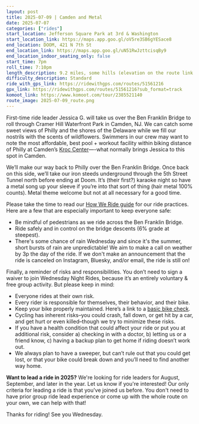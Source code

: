 ```yaml
---
layout: post
title: 2025-07-09 | Camden and Metal
date: 2025-07-07
categories: ["rides"]
start_location: Jefferson Square Park at 3rd & Washington
start_location_link: https://maps.app.goo.gl/oV5re3SB6gYESace8
end_location: DOOM, 421 N 7th St
end_location_link: https://maps.app.goo.gl/uN51RwJzttcisqBy9
end_location_indoor_seating_only: false
start_time: 7pm
roll_time: 7:10pm
length_description: 9.2 miles, some hills (elevation on the route link is wrong, bridge is a 6% grade) 
difficulty_description: Standard
ride_with_gps_link: https://ridewithgps.com/routes/51561216
gpx_link: https://ridewithgps.com/routes/51561216?sub_format=track
komoot_link: https://www.komoot.com/tour/2385521140
route_image: 2025-07-09_route.png
---
```


First-time ride leader Jessica G. will take us over the Ben Franklin Bridge to roll through Cramer Hill Waterfront Park in Camden, NJ. We can catch some sweet views of Philly and the shores of the Delaware while we fill our nostrils with the scents of wildflowers. Swimmers in our crew may want to note the most affordable, best pool + workout facility within biking distance of Philly at Camden’s [Kroc Center](https://easternusa.salvationarmy.org/camden-kroc/)—-what normally brings Jessica to this spot in Camden.  

We’ll make our way back to Philly over the Ben Franklin Bridge. Once back on this side, we’ll take our iron steeds underground through the 5th Street Tunnel north before ending at Doom. It’s (their first?) karaoke night so have a metal song up your sleeve if you’re into that sort of thing (hair metal 100% counts). Metal theme welcome but not at all necessary for a good time. 

Please take the time to read our [How We Ride guide](/how-we-ride) for our ride practices. Here are a few that are especially important to keep everyone safe:

* Be mindful of pedestrians as we ride across the Ben Franklin Bridge.
* Ride safely and in control on the bridge descents (6% grade at steepest).
* There's some chance of rain Wednesday and since it's the summer, short bursts of rain are unpredictable! We aim to make a call on weather by 3p the day of the ride. If we don't make an announcement that the ride is canceled on Instagram, Bluesky, and/or email, the ride is still on!

Finally, a reminder of risks and responsibilities. You don’t need to sign a waiver to join Wednesday Night Rides, because it’s an entirely voluntary & free group activity. But please keep in mind:

* Everyone rides at their own risk.
* Every rider is responsible for themselves, their behavior, and their bike.
* Keep your bike properly maintained. Here’s a link to a [basic bike check](https://bikepgh.org/2017/03/09/bike-video-abc-quick-check/).
* Cycling has inherent risks–you could crash, fall down, or get hit by a car, and get hurt or even killed–though we try to minimize these risks.
* If you have a health condition that could affect your ride or put you at additional risk, consider a) checking in with a doctor, b) letting us or a friend know, c) having a backup plan to get home if riding doesn’t work out.
* We always plan to have a sweeper, but can’t rule out that you could get lost, or that your bike could break down and you’ll need to find another way home.

**Want to lead a ride in 2025?** We're looking for ride leaders for August, September, and later in the year. Let us know if you're interested! Our only criteria for leading a ride is that you've joined us before. You don't need to have prior group ride lead experience or come up with the whole route on your own, we can help with that!

Thanks for riding! See you Wednesday.
